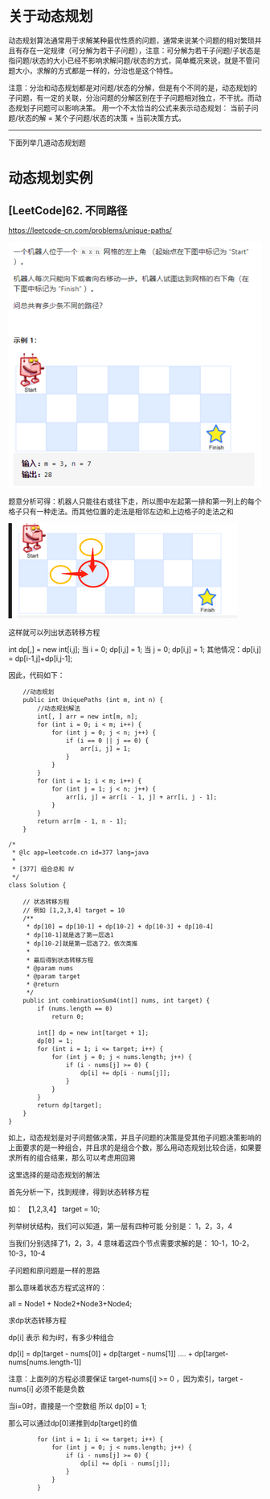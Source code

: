 # 关于动态规划

动态规划算法通常用于求解某种最优性质的问题，通常来说某个问题的相对繁琐并且有存在一定规律（可分解为若干子问题），注意：可分解为若干子问题/子状态是指问题/状态的大小已经不影响求解问题/状态的方式，简单概况来说，就是不管问题大小，求解的方式都是一样的，分治也是这个特性。

注意：分治和动态规划都是对问题/状态的分解，但是有个不同的是，动态规划的子问题，有一定的关联，分治问题的分解区别在于子问题相对独立，不干扰。而动态规划子问题可以影响决策。
用一个不太恰当的公式来表示动态规划：
当前子问题/状态的解 = 某个子问题/状态的决策 + 当前决策方式。

---

下面列举几道动态规划题

# 动态规划实例

## [LeetCode]62. 不同路径
https://leetcode-cn.com/problems/unique-paths/


![picture 1](../../../images/dda9b21dbbfd653c043afa87cf58de1ee7fe027e6d6235032ae7f2955c179270.png)  

题意分析可得：机器人只能往右或往下走，所以图中左起第一排和第一列上的每个格子只有一种走法。而其他位置的走法是相邻左边和上边格子的走法之和

![picture 2](../../../images/789fd04d551fb868f9a388307723861d214ffb753b726c8e06327903c4ed2707.png)  

这样就可以列出状态转移方程

int dp[,] = new int[i,j];
当 i = 0; dp[i,j] = 1;
当 j = 0; dp[i,j] = 1;
其他情况：dp[i,j] = dp[i-1,j]+dp[i,j-1];

因此，代码如下：

```
    //动态规划
    public int UniquePaths (int m, int n) {
        //动态规划解法
        int[, ] arr = new int[m, n];
        for (int i = 0; i < m; i++) {
            for (int j = 0; j < n; j++) {
                if (i == 0 || j == 0) {
                    arr[i, j] = 1;
                }
            }
        }
        for (int i = 1; i < m; i++) {
            for (int j = 1; j < n; j++) {
                arr[i, j] = arr[i - 1, j] + arr[i, j - 1];
            }
        }
        return arr[m - 1, n - 1];
    }
```


```
/*
 * @lc app=leetcode.cn id=377 lang=java
 *
 * [377] 组合总和 Ⅳ
 */
class Solution {

    // 状态转移方程
    // 例如 [1,2,3,4] target = 10
    /**
     * dp[10] = dp[10-1] + dp[10-2] + dp[10-3] + dp[10-4]
     * dp[10-1]就是选了第一层选1
     * dp[10-2]就是第一层选了2，依次类推
     * 
     * 最后得到状态转移方程
     * @param nums
     * @param target
     * @return
     */
    public int combinationSum4(int[] nums, int target) {
        if (nums.length == 0)
            return 0;

        int[] dp = new int[target + 1];
        dp[0] = 1;
        for (int i = 1; i <= target; i++) {
            for (int j = 0; j < nums.length; j++) {
                if (i - nums[j] >= 0) {
                    dp[i] += dp[i - nums[j]];
                }
            }
        }
        return dp[target];
    }
}

```

如上，动态规划是对子问题做决策，并且子问题的决策是受其他子问题决策影响的
上面要求的是一种组合，并且求的是组合个数，那么用动态规划比较合适，如果要求所有的组合结果，那么可以考虑用回溯

这里选择的是动态规划的解法

首先分析一下，找到规律，得到状态转移方程

如： 【1,2,3,4】  target = 10;

列举树状结构，我们可以知道，第一层有四种可能
分别是： 1，2，3，4

当我们分别选择了1，2，3，4
意味着这四个节点需要求解的是： 10-1，10-2，10-3，10-4

子问题和原问题是一样的思路

那么意味着状态方程式这样的：

all = Node1 + Node2+Node3+Node4;

求dp状态转移方程

dp[i] 表示 和为i时，有多少种组合

dp[i] = dp[target - nums[0]] + dp[target - nums[1]] .... + dp[target-nums[nums.length-1]]

注意：上面列的方程必须要保证  target-nums[i] >= 0 ，因为索引，target - nums[i] 必须不能是负数

当i=0时，直接是一个空数组
所以
dp[0] = 1;

那么可以通过dp[0]递推到dp[target]的值

```
        for (int i = 1; i <= target; i++) {
            for (int j = 0; j < nums.length; j++) {
                if (i - nums[j] >= 0) {
                    dp[i] += dp[i - nums[j]];
                }
            }
        }
```